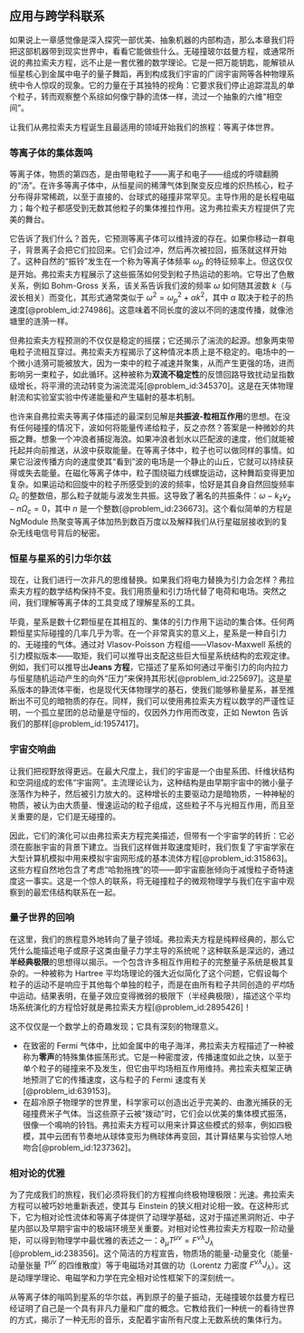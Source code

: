 ## 应用与跨学科联系

如果说上一章感觉像是深入探究一部优美、抽象机器的内部构造，那么本章我们将把这部机器带到现实世界中，看看它能做些什么。无碰撞玻尔兹曼方程，或通常所说的弗拉索夫方程，远不止是一套优雅的数学理论。它是一把万能钥匙，能解锁从恒星核心到金属中电子的量子舞蹈，再到构成我们宇宙的广阔宇宙网等各种物理系统中令人惊叹的现象。它的力量在于其独特的视角：它要求我们停止追踪混乱的单个粒子，转而观察整个系综如何像宁静的流体一样，流过一个抽象的六维“相空间”。

让我们从弗拉索夫方程诞生且最适用的领域开始我们的旅程：等离子体世界。

### 等离子体的集体轰鸣

等离子体，物质的第四态，是由带电粒子——离子和电子——组成的呼啸翻腾的“汤”。在许多等离子体中，从恒星间的稀薄气体到聚变反应堆的炽热核心，粒子分布得非常稀疏，以至于直接的、台球式的碰撞非常罕见。主导作用的是长程电磁力；每个粒子都感受到无数其他粒子的集体推拉作用。这为弗拉索夫方程提供了完美的舞台。

它告诉了我们什么？首先，它预测等离子体可以维持波的存在。如果你移动一群电子，背景离子会把它们拉回来。它们会过冲，然后再次被拉回，振荡就这样开始了。这种自然的“振铃”发生在一个称为等离子体频率 $\omega_p$ 的特征频率上。但这仅仅是开始。弗拉索夫方程展示了这些振荡如何受到粒子热运动的影响。它导出了色散关系，例如 Bohm-Gross 关系，该关系告诉我们波的频率 $\omega$ 如何随其波数 $k$（与波长相关）而变化，其形式通常类似于 $\omega^2 = \omega_p^2 + \alpha k^2$，其中 $\alpha$ 取决于粒子的热速度[@problem_id:274986]。这意味着不同长度的波以不同的速度传播，就像池塘里的涟漪一样。

但弗拉索夫方程预测的不仅仅是稳定的摇摆；它还揭示了湍流的起源。想象两束带电粒子流相互穿过。弗拉索夫方程揭示了这种情况本质上是不稳定的。电场中的一个微小涟漪可能被放大，因为一束中的粒子减速并聚集，从而产生更强的场，进而影响另一束粒子，如此循环。这种被称为**双流不稳定性**的反馈回路导致扰动呈指数级增长，将平滑的流动转变为湍流混沌[@problem_id:345370]。这是在天体物理射流和实验室实验中传递能量和产生辐射的基本机制。

也许来自弗拉索夫等离子体描述的最深刻见解是**共振波-粒相互作用**的思想。在没有任何碰撞的情况下，波如何将能量传递给粒子，反之亦然？答案是一种微妙的共振之舞。想象一个冲浪者捕捉海浪。如果冲浪者划水以匹配波的速度，他们就能被托起并向前推送，从波中获取能量。在等离子体中，粒子也可以做同样的事情。如果它沿波传播方向的速度使其“看到”波的电场是一个静止的山丘，它就可以持续获得或失去能量。在磁化等离子体中，粒子围绕磁力线螺旋运动，这种舞蹈变得更加复杂。如果运动和回旋中的粒子所感受到的波的频率，恰好是其自身自然回旋频率 $\Omega_c$ 的整数倍，那么粒子就能与波发生共振。这导致了著名的共振条件：$\omega - k_z v_z - n\Omega_c = 0$，其中 $n$ 是一个整数[@problem_id:236673]。这个看似简单的方程是 NgModule 热聚变等离子体加热到数百万度以及解释我们从行星磁层接收到的复杂无线电信号背后的秘密。

### 恒星与星系的引力华尔兹

现在，让我们进行一次非凡的思维替换。如果我们将电力替换为引力会怎样？弗拉索夫方程的数学结构保持不变。我们用质量和引力场代替了电荷和电场。突然之间，我们理解等离子体的工具变成了理解星系的工具。

毕竟，星系是数十亿颗恒星在其相互的、集体的引力作用下运动的集合体。任何两颗恒星实际碰撞的几率几乎为零。在一个非常真实的意义上，星系是一种自引力的、无碰撞的气体。通过对 Vlasov-Poisson 方程组——Vlasov-Maxwell 系统的引力模拟版本——取矩，我们可以推导出支配这些巨大恒星系统结构的宏观定律。例如，我们可以推导出**Jeans 方程**，它描述了星系如何通过平衡引力的向内拉力与恒星随机运动产生的向外“压力”来保持其形状[@problem_id:225697]。这是星系版本的静流体平衡，也是现代天体物理学的基石，使我们能够称量星系，甚至推断出不可见的暗物质的存在。同样，我们可以使用弗拉索夫方程以数学的严谨性证明，一个孤立星团的总动量是守恒的，仅因外力作用而改变，正如 Newton 告诉我们的那样[@problem_id:1957417]。

### 宇宙交响曲

让我们把视野放得更远。在最大尺度上，我们的宇宙是一个由星系团、纤维状结构和空洞组成的宏伟“宇宙网”。主流理论认为，这种结构是由早期宇宙中的微小量子涨落作为种子，然后被引力放大的。这种增长的主要驱动力是暗物质，一种神秘的物质，被认为由大质量、慢速运动的粒子组成，这些粒子不与光相互作用，而且至关重要的是，它们是无碰撞的。

因此，它们的演化可以由弗拉索夫方程完美描述，但带有一个宇宙学的转折：它必须在膨胀宇宙的背景下建立。当我们这样做并取速度矩时，我们恢复了宇宙学家在大型计算机模拟中用来模拟宇宙网形成的基本流体方程[@problem_id:315863]。这些方程自然地包含了考虑“哈勃拖拽”的项——即宇宙膨胀倾向于减慢粒子奇特速度这一事实。这是一个惊人的联系，将无碰撞粒子的微观物理学与我们在宇宙中观察到的最宏伟结构联系在一起。

### 量子世界的回响

在这里，我们的旅程意外地转向了量子领域。弗拉索夫方程是纯粹经典的，那么它凭什么能描述电子或原子这类由量子力学主导的系统呢？这种联系是深远的，通过**半经典极限**的思想得以揭示。一个包含许多相互作用粒子的完整量子系统是极其复杂的。一种被称为 Hartree 平均场理论的强大近似简化了这个问题，它假设每个粒子的运动不是响应于其他每个单独的粒子，而是在由所有粒子共同创造的*平均*场中运动。结果表明，在量子效应变得微弱的极限下（半经典极限），描述这个平均场系统演化的方程恰好就是弗拉索夫方程[@problem_id:2895426]！

这不仅仅是一个数学上的奇趣发现；它具有深刻的物理意义。
- 在致密的 Fermi 气体中，比如金属中的电子海洋，弗拉索夫方程描述了一种被称为**零声**的特殊集体振荡形式。它是一种密度波，传播速度如此之快，以至于单个粒子的碰撞来不及发生，但它由平均场相互作用维持。弗拉索夫框架正确地预测了它的传播速度，这与粒子的 Fermi 速度有关[@problem_id:639153]。
- 在超冷原子物理学的世界里，科学家可以创造出近乎完美的、由激光捕获的无碰撞费米子气体。当这些原子云被“拨动”时，它们会以优美的集体模式振荡，很像一个鳴响的铃铛。弗拉索夫方程可以用来计算这些模式的频率，例如四极模，其中云团有节奏地从球体变形为椭球体再变回，其计算结果与实验惊人地吻合[@problem_id:1237362]。

### 相对论的优雅

为了完成我们的旅程，我们必须将我们的方程推向终极物理极限：光速。弗拉索夫方程可以被巧妙地重新表述，使其与 Einstein 的狭义相对论相一致。在这种形式下，它为相对论性流体和等离子体提供了动理学基础，这对于描述黑洞附近、中子星内部以及早期宇宙中的极端环境至关重要。对相对论性弗拉索夫方程取一阶动量矩，可以得到物理学中最优雅的表述之一：$\partial_\mu T^{\mu\nu} = F^{\nu\lambda} J_\lambda$ [@problem_id:238356]。这个简洁的方程宣告，物质场的能量-动量变化（能量-动量张量 $T^{\mu\nu}$ 的四维散度）等于电磁场对其做的功（Lorentz 力密度 $F^{\nu\lambda} J_\lambda$）。这是动理学理论、电磁学和力学在完全相对论性框架下的深刻统一。

从等离子体的嗡鸣到星系的华尔兹，再到原子的量子振动，无碰撞玻尔兹曼方程已经证明了自己是一个具有非凡力量和广度的概念。它教给我们一种统一的看待世界的方式，揭示了一种无形的音乐，支配着宇宙所有尺度上无数系统的集体行为。